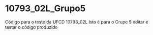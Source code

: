 # 10793_02L_Grupo5
Código para o teste da UFCD 10793_02L
Isto é para o Grupo 5 editar e testar o código produzido
